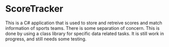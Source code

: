 # ScoreTracker
This is a C# application that is used to store and retreive scores and match information of sports teams.
There is some separation of concern. This is done by using a class library for specific data related tasks.
It is still work in progress, and still needs some testing.
